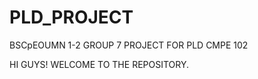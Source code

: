 # PLD_PROJECT
BSCpEOUMN 1-2 GROUP 7 PROJECT FOR PLD CMPE 102


HI GUYS! WELCOME TO THE REPOSITORY. 
